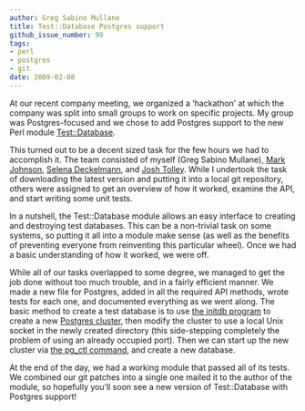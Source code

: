 ```yaml
---
author: Greg Sabino Mullane
title: Test::Database Postgres support
github_issue_number: 99
tags:
- perl
- postgres
- git
date: 2009-02-08
---
```


At our recent company meeting, we organized a ‘hackathon’ at which the company was split into small groups to work on specific projects. My group was Postgres-focused and we chose to add Postgres support to the new Perl module [Test::Database](https://metacpan.org/release/Test-Database).

This turned out to be a decent sized task for the few hours we had to accomplish it. The team consisted of myself (Greg Sabino Mullane), [Mark Johnson](/team/mark-johnson), [Selena Deckelmann](http://www.chesnok.com/daily/), and [Josh Tolley](/team/josh-tolley). While I undertook the task of downloading the latest version and putting it into a local git repository, others were assigned to get an overview of how it worked, examine the API, and start writing some unit tests.

In a nutshell, the Test::Database module allows an easy interface to creating and destroying test databases. This can be a non-trivial task on some systems, so putting it all into a module make sense (as well as the benefits of preventing everyone from reinventing this particular wheel). Once we had a basic understanding of how it worked, we were off.

While all of our tasks overlapped to some degree, we managed to get the job done without too much trouble, and in a fairly efficient manner. We made a new file for Postgres, added in all the required API methods, wrote tests for each one, and documented everything as we went along. The basic method to create a test database is to use [the initdb program](https://www.postgresql.org/docs/current/static/app-initdb.html) to create a new
[Postgres cluster](https://www.postgresql.org/docs/8.3/static/creating-cluster.html), then modify the cluster to use a local Unix socket in the newly created directory (this side-stepping completely the problem of using an already occupied port). Then we can start up the new cluster via
[the pg_ctl command](https://www.postgresql.org/docs/current/static/app-pg-ctl.html), and create a new database.

At the end of the day, we had a working module that passed all of its tests. We combined our git patches into a single one mailed it to the author of the module, so hopefully you’ll soon see a new version of Test::Database with Postgres support!
